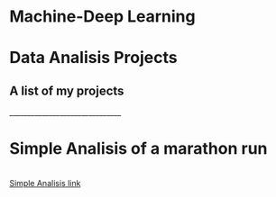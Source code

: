 # Machine-Deep Learning
 




# Data Analisis Projects
<h2> A list of my projects </h2>
_______________________________

# Simple Analisis of a marathon run
<br><a href="https://github.com/ooo-dev-code/Marathon-Analisis"> Simple Analisis link</br>
